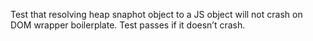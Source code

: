 Test that resolving heap snaphot object to a JS object will not crash on DOM wrapper boilerplate. Test passes if it doesn’t crash.
